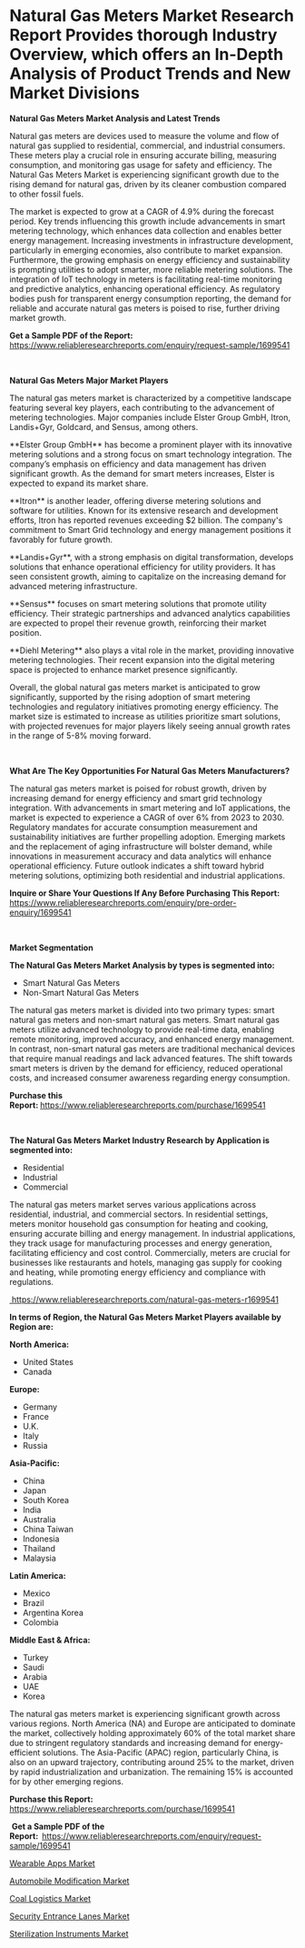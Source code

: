<p><h1>Natural Gas Meters Market Research Report Provides thorough Industry Overview, which offers an In-Depth Analysis of Product Trends and New Market Divisions</h1></p><p><strong>Natural Gas Meters Market Analysis and Latest Trends</strong></p>
<p><p>Natural gas meters are devices used to measure the volume and flow of natural gas supplied to residential, commercial, and industrial consumers. These meters play a crucial role in ensuring accurate billing, measuring consumption, and monitoring gas usage for safety and efficiency. The Natural Gas Meters Market is experiencing significant growth due to the rising demand for natural gas, driven by its cleaner combustion compared to other fossil fuels. </p><p>The market is expected to grow at a CAGR of 4.9% during the forecast period. Key trends influencing this growth include advancements in smart metering technology, which enhances data collection and enables better energy management. Increasing investments in infrastructure development, particularly in emerging economies, also contribute to market expansion. Furthermore, the growing emphasis on energy efficiency and sustainability is prompting utilities to adopt smarter, more reliable metering solutions. The integration of IoT technology in meters is facilitating real-time monitoring and predictive analytics, enhancing operational efficiency. As regulatory bodies push for transparent energy consumption reporting, the demand for reliable and accurate natural gas meters is poised to rise, further driving market growth.</p></p>
<p><strong>Get a Sample PDF of the Report:&nbsp;</strong> <a href="https://www.reliableresearchreports.com/enquiry/request-sample/1699541?utm_campaign=1588&utm_medium=2&utm_source=Github&utm_content=ia&utm_term=30102024&utm_id=natural-gas-meters">https://www.reliableresearchreports.com/enquiry/request-sample/1699541</a></p>
<p>&nbsp;</p>
<p><strong>Natural Gas Meters Major Market Players</strong></p>
<p><p>The natural gas meters market is characterized by a competitive landscape featuring several key players, each contributing to the advancement of metering technologies. Major companies include Elster Group GmbH, Itron, Landis+Gyr, Goldcard, and Sensus, among others.</p><p>**Elster Group GmbH** has become a prominent player with its innovative metering solutions and a strong focus on smart technology integration. The company’s emphasis on efficiency and data management has driven significant growth. As the demand for smart meters increases, Elster is expected to expand its market share.</p><p>**Itron** is another leader, offering diverse metering solutions and software for utilities. Known for its extensive research and development efforts, Itron has reported revenues exceeding $2 billion. The company's commitment to Smart Grid technology and energy management positions it favorably for future growth.</p><p>**Landis+Gyr**, with a strong emphasis on digital transformation, develops solutions that enhance operational efficiency for utility providers. It has seen consistent growth, aiming to capitalize on the increasing demand for advanced metering infrastructure.</p><p>**Sensus** focuses on smart metering solutions that promote utility efficiency. Their strategic partnerships and advanced analytics capabilities are expected to propel their revenue growth, reinforcing their market position.</p><p>**Diehl Metering** also plays a vital role in the market, providing innovative metering technologies. Their recent expansion into the digital metering space is projected to enhance market presence significantly.</p><p>Overall, the global natural gas meters market is anticipated to grow significantly, supported by the rising adoption of smart metering technologies and regulatory initiatives promoting energy efficiency. The market size is estimated to increase as utilities prioritize smart solutions, with projected revenues for major players likely seeing annual growth rates in the range of 5-8% moving forward.</p></p>
<p>&nbsp;</p>
<p><strong>What Are The Key Opportunities For Natural Gas Meters Manufacturers?</strong></p>
<p><p>The natural gas meters market is poised for robust growth, driven by increasing demand for energy efficiency and smart grid technology integration. With advancements in smart metering and IoT applications, the market is expected to experience a CAGR of over 6% from 2023 to 2030. Regulatory mandates for accurate consumption measurement and sustainability initiatives are further propelling adoption. Emerging markets and the replacement of aging infrastructure will bolster demand, while innovations in measurement accuracy and data analytics will enhance operational efficiency. Future outlook indicates a shift toward hybrid metering solutions, optimizing both residential and industrial applications.</p></p>
<p><strong>Inquire or Share Your Questions If Any Before Purchasing This Report:</strong> <a href="https://www.reliableresearchreports.com/enquiry/pre-order-enquiry/1699541?utm_campaign=1588&utm_medium=2&utm_source=Github&utm_content=ia&utm_term=30102024&utm_id=natural-gas-meters">https://www.reliableresearchreports.com/enquiry/pre-order-enquiry/1699541</a></p>
<p>&nbsp;</p>
<p><strong>Market Segmentation</strong></p>
<p><strong>The Natural Gas Meters Market Analysis by types is segmented into:</strong></p>
<p><ul><li>Smart Natural Gas Meters</li><li>Non-Smart Natural Gas Meters</li></ul></p>
<p><p>The natural gas meters market is divided into two primary types: smart natural gas meters and non-smart natural gas meters. Smart natural gas meters utilize advanced technology to provide real-time data, enabling remote monitoring, improved accuracy, and enhanced energy management. In contrast, non-smart natural gas meters are traditional mechanical devices that require manual readings and lack advanced features. The shift towards smart meters is driven by the demand for efficiency, reduced operational costs, and increased consumer awareness regarding energy consumption.</p></p>
<p><strong>Purchase this Report:&nbsp;</strong><a href="https://www.reliableresearchreports.com/purchase/1699541?utm_campaign=1588&utm_medium=2&utm_source=Github&utm_content=ia&utm_term=30102024&utm_id=natural-gas-meters">https://www.reliableresearchreports.com/purchase/1699541</a></p>
<p>&nbsp;</p>
<p><strong>The Natural Gas Meters Market Industry Research by Application is segmented into:</strong></p>
<p><ul><li>Residential</li><li>Industrial</li><li>Commercial</li></ul></p>
<p><p>The natural gas meters market serves various applications across residential, industrial, and commercial sectors. In residential settings, meters monitor household gas consumption for heating and cooking, ensuring accurate billing and energy management. In industrial applications, they track usage for manufacturing processes and energy generation, facilitating efficiency and cost control. Commercially, meters are crucial for businesses like restaurants and hotels, managing gas supply for cooking and heating, while promoting energy efficiency and compliance with regulations.</p></p>
<p><a href="https://www.reliableresearchreports.com/natural-gas-meters-r1699541?utm_campaign=1588&utm_medium=2&utm_source=Github&utm_content=ia&utm_term=30102024&utm_id=natural-gas-meters">&nbsp;https://www.reliableresearchreports.com/natural-gas-meters-r1699541</a></p>
<p><strong>In terms of Region, the Natural Gas Meters Market Players available by Region are:</strong></p>
<p>
    <p> <strong> North America: </strong>
        <ul>
            <li>United States</li>
            <li>Canada</li>
        </ul>
        </p> 
    <p> <strong> Europe: </strong>
        <ul>
            <li>Germany</li>
            <li>France</li>
            <li>U.K.</li>
            <li>Italy</li>
            <li>Russia</li>
        </ul>
        </p> 
    <p> <strong> Asia-Pacific: </strong>
        <ul>
            <li>China</li>
            <li>Japan</li>
            <li>South Korea</li>
            <li>India</li>
            <li>Australia</li>
            <li>China Taiwan</li>
            <li>Indonesia</li>
            <li>Thailand</li>
            <li>Malaysia</li>
        </ul>
        </p> 
    <p> <strong> Latin America: </strong>
        <ul>
            <li>Mexico</li>
            <li>Brazil</li>
            <li>Argentina Korea</li>
            <li>Colombia</li>
        </ul>
        </p> 
    <p> <strong> Middle East & Africa: </strong>
        <ul>
            <li>Turkey</li>
            <li>Saudi</li>
            <li>Arabia</li>
            <li>UAE</li>
            <li>Korea</li>
        </ul>
    </p>
    </p>
<p><p>The natural gas meters market is experiencing significant growth across various regions. North America (NA) and Europe are anticipated to dominate the market, collectively holding approximately 60% of the total market share due to stringent regulatory standards and increasing demand for energy-efficient solutions. The Asia-Pacific (APAC) region, particularly China, is also on an upward trajectory, contributing around 25% to the market, driven by rapid industrialization and urbanization. The remaining 15% is accounted for by other emerging regions.</p></p>
<p><strong>Purchase this Report: </strong><a href="https://www.reliableresearchreports.com/purchase/1699541?utm_campaign=1588&utm_medium=2&utm_source=Github&utm_content=ia&utm_term=30102024&utm_id=natural-gas-meters">https://www.reliableresearchreports.com/purchase/1699541</a></p>
<p>&nbsp;<strong>Get a Sample PDF of the Report:&nbsp;&nbsp;</strong><a href="https://www.reliableresearchreports.com/enquiry/request-sample/1699541?utm_campaign=1588&utm_medium=2&utm_source=Github&utm_content=ia&utm_term=30102024&utm_id=natural-gas-meters">https://www.reliableresearchreports.com/enquiry/request-sample/1699541</a></p>
<p><strong></strong></p>
<p><p><a href="https://www.linkedin.com/pulse/global-wearable-apps-market-trends-innovations-forward-looking-cphre?utm_campaign=1588&utm_medium=2&utm_source=Github&utm_content=ia&utm_term=30102024&utm_id=natural-gas-meters">Wearable Apps Market</a></p><p><a href="https://www.linkedin.com/pulse/global-automobile-modification-market-analysis-key-trends-future-evtac?utm_campaign=1588&utm_medium=2&utm_source=Github&utm_content=ia&utm_term=30102024&utm_id=natural-gas-meters">Automobile Modification Market</a></p><p><a href="https://www.linkedin.com/pulse/global-coal-logistics-market-comprehensive-analysis-size-xgmbe?utm_campaign=1588&utm_medium=2&utm_source=Github&utm_content=ia&utm_term=30102024&utm_id=natural-gas-meters">Coal Logistics Market</a></p><p><a href="https://github.com/mauripalmi/Market-Research-Report-List-5/blob/main/security-entrance-lanes-market.md?utm_campaign=1588&utm_medium=2&utm_source=Github&utm_content=ia&utm_term=30102024&utm_id=natural-gas-meters">Security Entrance Lanes Market</a></p><p><a href="https://www.linkedin.com/pulse/sterilization-instruments-landscape-product-spectrum-market-lv3pc?utm_campaign=1588&utm_medium=2&utm_source=Github&utm_content=ia&utm_term=30102024&utm_id=natural-gas-meters">Sterilization Instruments Market</a></p></p>